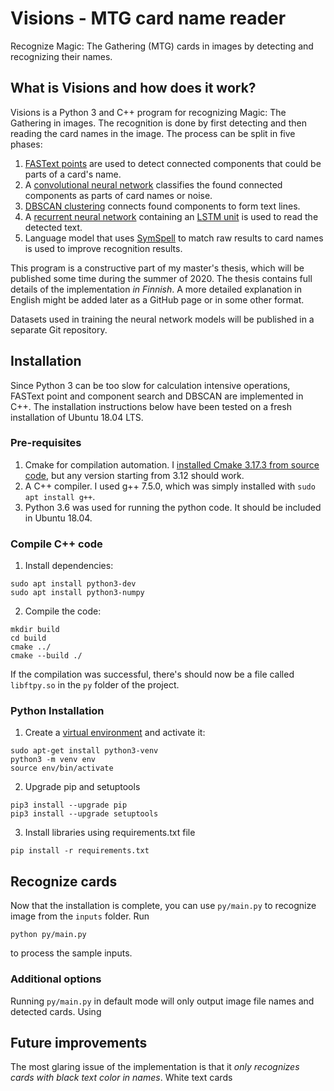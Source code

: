 # Visions - MTG card name reader
Recognize Magic: The Gathering (MTG) cards in images by detecting and recognizing their names.

## What is Visions and how does it work?

Visions is a Python 3 and C++ program for recognizing Magic: The Gathering in images. The recognition is done by first detecting and then reading the card names in the image. The process can be split in five phases:

1. [FASText points](https://www.cv-foundation.org/openaccess/content_iccv_2015/papers/Busta_FASText_Efficient_Unconstrained_ICCV_2015_paper.pdf) are used to detect connected components that could be parts of a card's name.
2. A [convolutional neural network](https://en.wikipedia.org/wiki/Convolutional_neural_network) classifies the found connected components as parts of card names or noise.
3. [DBSCAN clustering](https://dl.acm.org/doi/10.5555/3001460.3001507) connects found components to form text lines.
4. A [recurrent neural network](https://keras.io/examples/image_ocr/) containing an [LSTM unit](https://dl.acm.org/doi/10.1162/neco.1997.9.8.1735) is used to read the detected text.
5. Language model that uses [SymSpell](https://medium.com/@wolfgarbe/1000x-faster-spelling-correction-algorithm-2012-8701fcd87a5f) to match raw results to card names is used to improve recognition results.

This program is a constructive part of my master's thesis, which will be published some time during the summer of 2020. The thesis contains full details of the implementation *in Finnish*. A more detailed explanation in English might be added later as a GitHub page or in some other format.

Datasets used in training the neural network models will be published in a separate Git repository.

## Installation
Since Python 3 can be too slow for calculation intensive operations, FASText point and component search and DBSCAN are implemented in C++. The installation instructions below have been tested on a fresh installation of Ubuntu 18.04 LTS.

### Pre-requisites

1. Cmake for compilation automation. I [installed Cmake 3.17.3 from source code](https://cmake.org/install/), but any version starting from 3.12 should work.
1. A C++ compiler. I used g++ 7.5.0, which was simply installed with ``sudo apt install g++``.
2. Python 3.6 was used for running the python code. It should be included in Ubuntu 18.04.

### Compile C++ code
1. Install dependencies:
```
sudo apt install python3-dev
sudo apt install python3-numpy
```

2. Compile the code:
```
mkdir build
cd build
cmake ../
cmake --build ./
```
If the compilation was successful, there's should now be a file called ``libftpy.so`` in the ``py`` folder of the project.

### Python Installation
1. Create a [virtual environment](https://packaging.python.org/guides/installing-using-pip-and-virtual-environments/) and activate it:
```
sudo apt-get install python3-venv
python3 -m venv env
source env/bin/activate
```

2. Upgrade pip and setuptools
```
pip3 install --upgrade pip
pip3 install --upgrade setuptools
```

3. Install libraries using requirements.txt file
```
pip install -r requirements.txt
```

## Recognize cards
Now that the installation is complete, you can use ``py/main.py`` to recognize image from the ``inputs`` folder. Run 
```
python py/main.py
``` 

to process the sample inputs.

### Additional options
Running ``py/main.py`` in default mode will only output image file names and detected cards. Using 

## Future improvements

The most glaring issue of the implementation is that it *only recognizes cards with black text color in names*. White text cards 